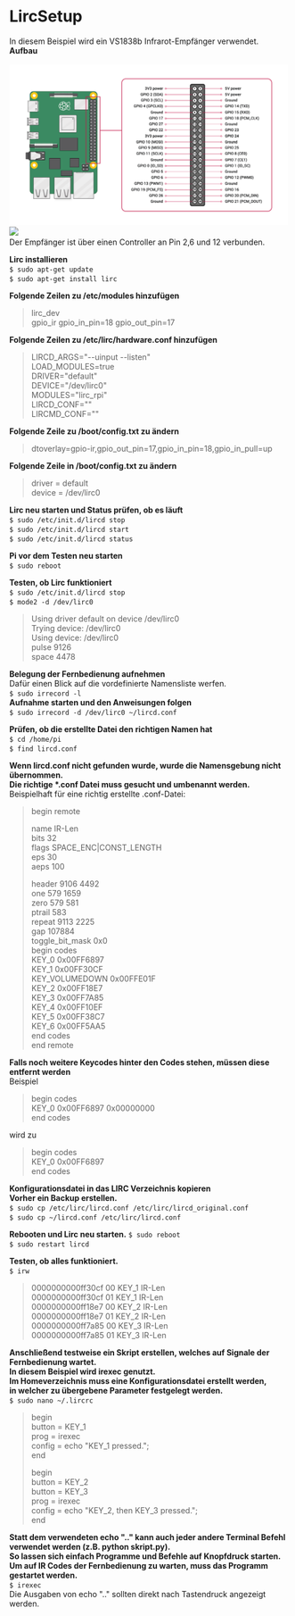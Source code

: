 # LircSetup  
  
In diesem Beispiel wird ein VS1838b Infrarot-Empfänger verwendet.  
**Aufbau**  
<br>
<img src="images/RaspberryPi_B+_Pins.png" width="500">
<img src="images/RaspberryPi_B+_Setup.jpg" width="300"><br>
Der Empfänger ist über einen Controller an Pin 2,6 und 12 verbunden.  
  
**Lirc installieren**  
`$ sudo apt-get update`  
`$ sudo apt-get install lirc`  
  
**Folgende Zeilen zu /etc/modules hinzufügen**  
> lirc_dev  
> gpio_ir gpio_in_pin=18 gpio_out_pin=17  
  
**Folgende Zeilen zu /etc/lirc/hardware.conf hinzufügen**  
> LIRCD_ARGS="--uinput --listen"  
> LOAD_MODULES=true  
> DRIVER="default"  
> DEVICE="/dev/lirc0"  
> MODULES="lirc_rpi"  
> LIRCD_CONF=""  
> LIRCMD_CONF=""  
  
**Folgende Zeile zu /boot/config.txt zu ändern**  
> dtoverlay=gpio-ir,gpio_out_pin=17,gpio_in_pin=18,gpio_in_pull=up  
  
**Folgende Zeile in /boot/config.txt zu ändern**  
> driver    = default  
> device    = /dev/lirc0  
  
**Lirc neu starten und Status prüfen, ob es läuft**  
`$ sudo /etc/init.d/lircd stop`  
`$ sudo /etc/init.d/lircd start`  
`$ sudo /etc/init.d/lircd status`  
  
**Pi vor dem Testen neu starten**  
`$ sudo reboot`  
  
**Testen, ob Lirc funktioniert**  
`$ sudo /etc/init.d/lircd stop`  
`$ mode2 -d /dev/lirc0`  
> Using driver default on device /dev/lirc0  
> Trying device: /dev/lirc0  
> Using device: /dev/lirc0  
> pulse 9126  
> space 4478  
  
**Belegung der Fernbedienung aufnehmen**  
Dafür einen Blick auf die vordefinierte Namensliste werfen.  
`$ sudo irrecord -l`  
**Aufnahme starten und den Anweisungen folgen**  
`$ sudo irrecord -d /dev/lirc0 ~/lircd.conf`  
  
**Prüfen, ob die erstellte Datei den richtigen Namen hat**  
`$ cd /home/pi`  
`$ find lircd.conf`  
  
**Wenn lircd.conf nicht gefunden wurde, wurde die Namensgebung nicht übernommen.**  
**Die richtige \*.conf Datei muss gesucht und umbenannt werden.**  
Beispielhaft für eine richtig erstellte .conf-Datei:  
> begin remote  
>   
> name  IR-Len  
> bits           32  
> flags SPACE_ENC|CONST_LENGTH  
> eps            30  
> aeps          100  
>   
> header       9106  4492  
> one           579  1659  
> zero          579   581  
> ptrail        583  
> repeat       9113  2225  
> gap          107884  
> toggle_bit_mask 0x0  
>     begin codes  
>         KEY_0                    0x00FF6897  
>         KEY_1                    0x00FF30CF  
>         KEY_VOLUMEDOWN           0x00FFE01F  
>         KEY_2                    0x00FF18E7  
>         KEY_3                    0x00FF7A85  
>         KEY_4                    0x00FF10EF  
>         KEY_5                    0x00FF38C7  
>         KEY_6                    0x00FF5AA5  
>     end codes  
> end remote  
  
**Falls noch weitere Keycodes hinter den Codes stehen, müssen diese entfernt werden**  
Beispiel  
  
> begin codes  
>     KEY_0                    0x00FF6897 0x00000000  
> end codes  
  
wird zu  
  
> begin codes  
>     KEY_0                    0x00FF6897  
> end codes  
  
**Konfigurationsdatei in das LIRC Verzeichnis kopieren**  
**Vorher ein Backup erstellen.**  
`$ sudo cp /etc/lirc/lircd.conf /etc/lirc/lircd_original.conf`  
`$ sudo cp ~/lircd.conf /etc/lirc/lircd.conf`  
  
**Rebooten und Lirc neu starten.**
`$ sudo reboot`  
`$ sudo restart lircd`  
  
**Testen, ob alles funktioniert.**  
`$ irw`  
> 0000000000ff30cf 00 KEY_1 IR-Len  
> 0000000000ff30cf 01 KEY_1 IR-Len  
> 0000000000ff18e7 00 KEY_2 IR-Len  
> 0000000000ff18e7 01 KEY_2 IR-Len  
> 0000000000ff7a85 00 KEY_3 IR-Len  
> 0000000000ff7a85 01 KEY_3 IR-Len  
  
**Anschließend testweise ein Skript erstellen, welches auf Signale der Fernbedienung wartet.**  
**In diesem Beispiel wird irexec genutzt.**  
**Im Homeverzeichnis muss eine Konfigurationsdatei erstellt werden,**  
**in welcher zu übergebene Parameter festgelegt werden.**  
`$ sudo nano ~/.lircrc`  
  
> begin  
>     button = KEY_1  
>     prog   = irexec  
>     config = echo "KEY_1 pressed.";  
> end  
>   
> begin  
>     button = KEY_2  
>     button = KEY_3  
>     prog   = irexec  
>     config = echo "KEY_2, then KEY_3 pressed.";  
> end  
  
**Statt dem verwendeten echo ".." kann auch jeder andere Terminal Befehl verwendet werden (z.B. python skript.py).**  
**So lassen sich einfach Programme und Befehle auf Knopfdruck starten.**  
**Um auf IR Codes der Fernbedienung zu warten, muss das Programm gestartet werden.**  
`$ irexec`  
Die Ausgaben von echo ".." sollten direkt nach Tastendruck angezeigt werden.
